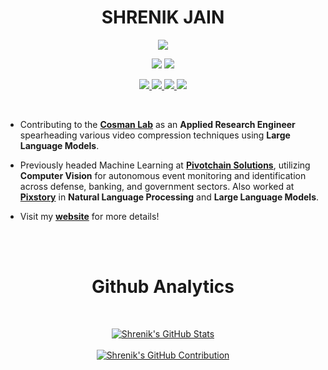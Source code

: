<p align="center"> <h1 align="center"> SHRENIK JAIN </h1> </p>

<p align="center">
  <a href="https://git.io/typing-svg"> <img src="https://readme-typing-svg.herokuapp.com?font=Open+Sans&weight=700&size=23&duration=3000&pause=2000&background=EF6DFF00&width=550&height=70&color=FFFFFF&center=true&lines=++++Hello+And+Welcome+To+My+Github!"></a>
</p>

<p align="center"> 
  <img src="https://komarev.com/ghpvc/?username=shrenik-jain&label=Profile%20Views&color=blue&style=plastic%22%20alt=%22shrenik-jain" /> 
  <img src="https://img.shields.io/github/followers/shrenik-jain?label=Follow&style=social" />
</p>

<p align="center">
  
   <a href="https://shrenik-jain.github.io/">
    <img src="https://img.shields.io/badge/Website-595959?style=for-the-badge&logo=Google-Chrome&logoColor=white"/> 
  </a>
  <a href="http://www.linkedin.com/in/shrenik-jain-664bb9170">
    <img src="https://img.shields.io/badge/LinkedIn-0077B5?style=for-the-badge&logo=linkedin&logoColor=white"/> 
  </a>
<!--   <a href="https://leetcode.com/shrenik-jain/">
    <img src="https://img.shields.io/badge/-LeetCode-FFA116?style=for-the-badge&logo=LeetCode&logoColor=black"/> 
  </a>
  <a href="https://www.hackerrank.com/Shrenik_Jain">
    <img src="https://img.shields.io/badge/-Hackerrank-2EC866?style=for-the-badge&logo=HackerRank&logoColor=white"/> 
  </a> -->
  <a href="https://www.instagram.com/shrenik_jainn/">
    <img src="https://img.shields.io/badge/Instagram-595959?style=for-the-badge&logo=instagram&logoColor=white"/> 
  </a>
  <a href="mailto:shrenikkjain81@gmail.com">
    <img src="https://img.shields.io/badge/Gmail-0077B5?style=for-the-badge&logo=gmail&logoColor=white"/> 
  </a>
  
</p>

<br>

* Contributing to the <b>[Cosman Lab](http://code.ucsd.edu/pcosman/)</b> as an <b>Applied Research Engineer</b> spearheading various video compression techniques using <b>Large Language Models</b>.

* Previously headed Machine Learning at <b>[Pivotchain Solutions](https://pivotchain.com/)</b>, utilizing <b>Computer Vision</b> for autonomous event monitoring and identification across defense, banking, and government sectors. Also worked at <b>[Pixstory](https://www.pixstory.com/about/)</b> in <b>Natural Language Processing</b> and <b>Large Language Models</b>.

* Visit my <b>[website](https://shrenik-jain.github.io/)</b> for more details!

<br>
<br>

<p align="center"> <h1 align="center"> Github Analytics </h1> </p>

<br>

<p align="center">
  <a href="https://github.com/shrenik-jain">
    <img src="https://github-readme-stats.vercel.app/api?username=shrenik-jain&show_icons=true&locale=en&theme=radical" alt="Shrenik's GitHub Stats" />
  </a>

  <br>
  <br>
  
  <a href="https://github.com/shrenik-jain">
    <img src="https://github-profile-summary-cards.vercel.app/api/cards/profile-details?username=shrenik-jain&theme=radical" alt="Shrenik's GitHub Contribution"/>
  </a>
</p>

